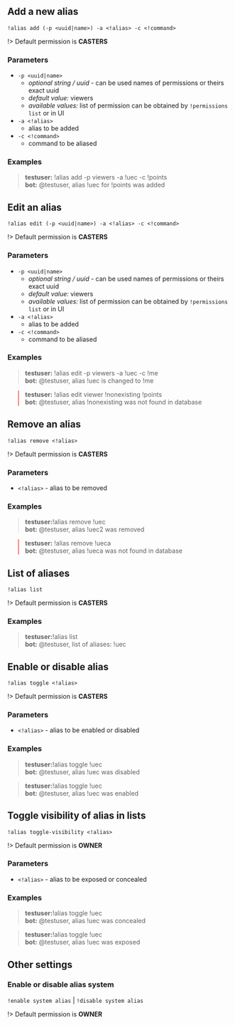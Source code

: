 ## Add a new alias

`!alias add (-p <uuid|name>) -a <!alias> -c <!command>`

!> Default permission is **CASTERS**

### Parameters

- `-p <uuid|name>`
  - *optional string / uuid* - can be used names of permissions or theirs exact uuid
  - *default value:* viewers
  - *available values:* list of permission can be obtained by `!permissions list`
    or in UI
- `-a <!alias>`
  - alias to be added
- `-c <!command>`
  - command to be aliased

### Examples

<blockquote>
  <strong>testuser:</strong> !alias add -p viewers -a !uec -c !points <br>
  <strong>bot:</strong> @testuser, alias !uec for !points was added
</blockquote>

## Edit an alias

`!alias edit (-p <uuid|name>) -a <!alias> -c <!command>`

!> Default permission is **CASTERS**

### Parameters

- `-p <uuid|name>`
  - *optional string / uuid* - can be used names of permissions or theirs exact uuid
  - *default value:* viewers
  - *available values:* list of permission can be obtained by `!permissions list`
    or in UI
- `-a <!alias>`
  - alias to be added
- `-c <!command>`
  - command to be aliased

### Examples

<blockquote>
  <strong>testuser:</strong> !alias edit -p viewers -a !uec -c !me <br>
  <strong>bot:</strong> @testuser, alias !uec is changed to !me
</blockquote>

<blockquote style="border-left-color: #f66">
  <strong>testuser:</strong> !alias edit viewer !nonexisting !points <br>
  <strong>bot:</strong> @testuser, alias !nonexisting was not found in database
</blockquote>

## Remove an alias

`!alias remove <!alias>`

!> Default permission is **CASTERS**

### Parameters

- `<!alias>` - alias to be removed

### Examples

<blockquote>
  <strong>testuser:</strong>!alias remove !uec <br>
  <strong>bot:</strong> @testuser, alias !uec2 was removed
</blockquote>

<blockquote style="border-left-color: #f66">
  <strong>testuser:</strong> !alias remove !ueca <br>
  <strong>bot:</strong> @testuser, alias !ueca was not found in database
</blockquote>

## List of aliases

`!alias list`

!> Default permission is **CASTERS**

### Examples

<blockquote>
  <strong>testuser:</strong>!alias list <br>
  <strong>bot:</strong> @testuser, list of aliases: !uec
</blockquote>

## Enable or disable alias

`!alias toggle <!alias>`

!> Default permission is **CASTERS**

### Parameters

- `<!alias>` - alias to be enabled or disabled

### Examples

<blockquote>
  <strong>testuser:</strong>!alias toggle !uec <br>
  <strong>bot:</strong> @testuser, alias !uec was disabled
</blockquote>

<blockquote>
  <strong>testuser:</strong>!alias toggle !uec <br>
  <strong>bot:</strong> @testuser, alias !uec was enabled
</blockquote>

## Toggle visibility of alias in lists

`!alias toggle-visibility <!alias>`

!> Default permission is **OWNER**

### Parameters

- `<!alias>` - alias to be exposed or concealed

### Examples

<blockquote>
  <strong>testuser:</strong>!alias toggle !uec <br>
  <strong>bot:</strong> @testuser, alias !uec was concealed
</blockquote>

<blockquote>
  <strong>testuser:</strong>!alias toggle !uec <br>
  <strong>bot:</strong> @testuser, alias !uec was exposed
</blockquote>

## Other settings

### Enable or disable alias system

`!enable system alias` |
`!disable system alias`

!> Default permission is **OWNER**